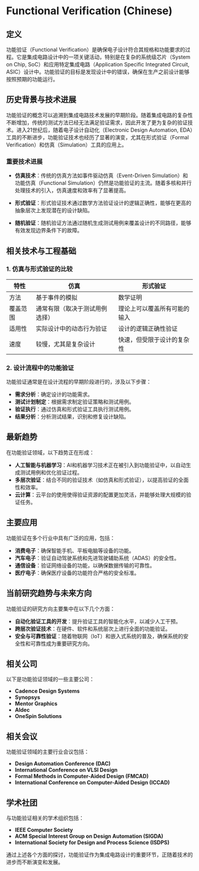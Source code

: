 # Functional Verification (Chinese)

## 定义

功能验证（Functional Verification）是确保电子设计符合其规格和功能要求的过程。它是集成电路设计中的一项关键活动，特别是在复杂的系统级芯片（System on Chip, SoC）和应用特定集成电路（Application Specific Integrated Circuit, ASIC）设计中。功能验证的目标是发现设计中的错误，确保在生产之前设计能够按照预期的功能运行。

## 历史背景与技术进展

功能验证的概念可以追溯到集成电路技术发展的早期阶段。随着集成电路的复杂性不断增加，传统的测试方法已经无法满足验证需求，因此开发了更为复杂的验证技术。进入21世纪后，随着电子设计自动化（Electronic Design Automation, EDA）工具的不断进步，功能验证技术也经历了显著的演变，尤其在形式验证（Formal Verification）和仿真（Simulation）工具的应用上。

### 重要技术进展

- **仿真技术**：传统的仿真方法如事件驱动仿真（Event-Driven Simulation）和功能仿真（Functional Simulation）仍然是功能验证的主流。随着多核和并行处理技术的引入，仿真速度和效率有了显著提高。

- **形式验证**：形式验证技术通过数学方法验证设计的逻辑正确性，能够在更高的抽象层次上发现潜在的设计缺陷。

- **随机验证**：随机验证方法通过随机生成测试用例来覆盖设计的不同路径，能够有效发现边界条件下的故障。

## 相关技术与工程基础

### 1. 仿真与形式验证的比较

| 特性               | 仿真                      | 形式验证                  |
|------------------|-------------------------|-------------------------|
| 方法              | 基于事件的模拟                 | 数学证明                     |
| 覆盖范围          | 通常有限（取决于测试用例选择） | 理论上可以覆盖所有可能的输入         |
| 适用性            | 实际设计中的动态行为验证           | 设计的逻辑正确性验证             |
| 速度              | 较慢，尤其是复杂设计              | 快速，但受限于设计的复杂性          |

### 2. 设计流程中的功能验证

功能验证通常是在设计流程的早期阶段进行的，涉及以下步骤：

- **需求分析**：确定设计的功能需求。
- **测试计划制定**：根据需求制定验证策略和测试用例。
- **验证执行**：通过仿真和形式验证工具执行测试用例。
- **结果分析**：分析测试结果，识别和修复设计缺陷。

## 最新趋势

在功能验证领域，以下趋势正在形成：

- **人工智能与机器学习**：AI和机器学习技术正在被引入到功能验证中，以自动生成测试用例和优化验证过程。
- **多层次验证**：结合不同的验证技术（如仿真和形式验证），以提高验证的全面性和效率。
- **云计算**：云平台的使用使得验证资源的配置更加灵活，并能够处理大规模的验证任务。

## 主要应用

功能验证在多个行业中具有广泛的应用，包括：

- **消费电子**：确保智能手机、平板电脑等设备的功能。
- **汽车电子**：验证自动驾驶系统和先进驾驶辅助系统（ADAS）的安全性。
- **通信设备**：验证网络设备的功能，以确保数据传输的可靠性。
- **医疗电子**：确保医疗设备的功能符合严格的安全标准。

## 当前研究趋势与未来方向

功能验证的研究方向主要集中在以下几个方面：

- **自动化验证工具的开发**：提升验证工具的智能化水平，以减少人工干预。
- **跨层次验证技术**：在硬件、软件和系统层次上进行全面的功能验证。
- **安全与可靠性验证**：随着物联网（IoT）和嵌入式系统的普及，确保系统的安全性和可靠性成为重要研究方向。

## 相关公司

以下是功能验证领域的一些主要公司：

- **Cadence Design Systems**
- **Synopsys**
- **Mentor Graphics**
- **Aldec**
- **OneSpin Solutions**

## 相关会议

功能验证领域的主要行业会议包括：

- **Design Automation Conference (DAC)**
- **International Conference on VLSI Design**
- **Formal Methods in Computer-Aided Design (FMCAD)**
- **International Conference on Computer-Aided Design (ICCAD)**

## 学术社团

与功能验证相关的学术组织包括：

- **IEEE Computer Society**
- **ACM Special Interest Group on Design Automation (SIGDA)**
- **International Society for Design and Process Science (ISDPS)**

通过上述各个方面的探讨，功能验证作为集成电路设计的重要环节，正随着技术的进步而不断演变和发展。